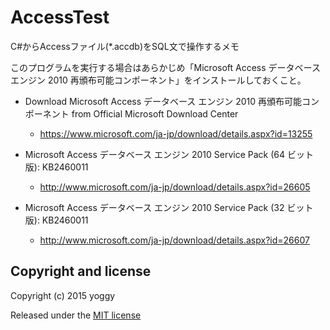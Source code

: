 AccessTest
====
C#からAccessファイル(*.accdb)をSQL文で操作するメモ 

このプログラムを実行する場合はあらかじめ「Microsoft Access データベース エンジン 2010 再頒布可能コンポーネント」をインストールしておくこと。

- Download Microsoft Access データベース エンジン 2010 再頒布可能コンポーネント from Official Microsoft Download Center
    - https://www.microsoft.com/ja-jp/download/details.aspx?id=13255

- Microsoft Access データベース エンジン 2010 Service Pack (64 ビット版): KB2460011
    - http://www.microsoft.com/ja-jp/download/details.aspx?id=26605

- Microsoft Access データベース エンジン 2010 Service Pack (32 ビット版): KB2460011
    - http://www.microsoft.com/ja-jp/download/details.aspx?id=26607

Copyright and license
----
Copyright (c) 2015 yoggy

Released under the [MIT license](LICENSE.txt)